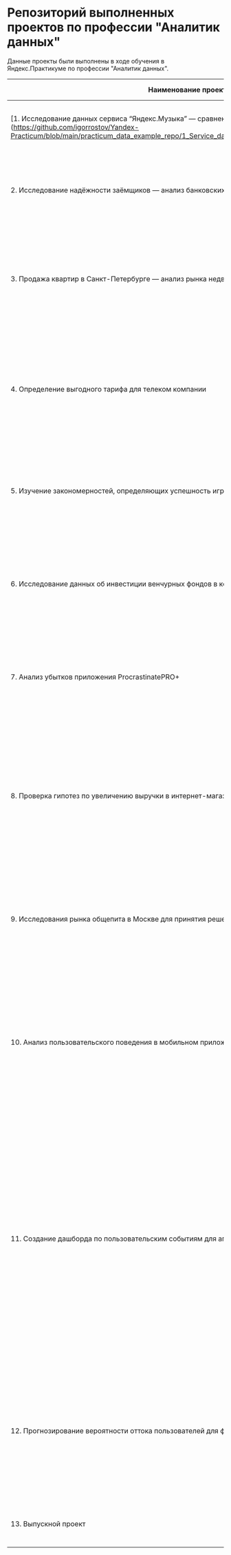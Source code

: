 # Репозиторий выполненных проектов по профессии "Аналитик данных"

Данные проекты были выполнены в ходе обучения в Яндекс.Практикуме по профессии "Аналитик данных".

| Наименование проекта                                                                         | Сферы деятельности                               | Описание                                                                                                                                                                                                                                                                                                                                                                                                                                        | Стек                                                                                                                                                                      |
|----------------------------------------------------------------------------------------------|--------------------------------------------------|-------------------------------------------------------------------------------------------------------------------------------------------------------------------------------------------------------------------------------------------------------------------------------------------------------------------------------------------------------------------------------------------------------------------------------------------------|---------------------------------------------------------------------------------------------------------------------------------------------------------------------------|
| [1. Исследование данных сервиса “Яндекс.Музыка” — сравнение пользователей двух городов] (https://github.com/igorrostov/Yandex-Practicum/blob/main/practicum_data_example_repo/1_Service_data_exploration/Yandex_music_project.ipynb)       | `Интернет-сервисы` `Стрриминговый сервис`        | На реальных данных Яндекс.Музыки проверим данные и сравним поведение пользователей двух столиц.                                                                                                                                                                                                                                                                                                                                                 | `Python` `Pandas`                                                                                                                                                         |
| 2. Исследование надёжности заёмщиков — анализ банковских данных                              | `Банковская сфера` `Кредитование`                | На основе данных кредитного отдела банка исследуем влияние семейного положения и количества детей на факт погашения кредита в срок.                                                                                                                                                                                                                                                                                                             | `Python` `Pandas` `предобработка данных`                                                                                                                                  |
| 3. Продажа квартир в Санкт-Петербурге — анализ рынка недвижимости                            | `Интернет-сервисы` `Площадки объявлений`         | На основе данных сервиса Яндекс.Недвижимость определена рыночная стоимость объктов недвижимости разного типа, типичные параметры квартир, в зависимости от удалённости от центра.                                                                                                                                                                                                                                                               | `Python` `Pandas` `Matplotlib` `исследовательский анализ` `визуализация данных` `предобработка данных`                                                                    |
| 4. Определение выгодного тарифа для телеком компании                                         | `Телеком`                                        | Проведен предварительный анализ использования тарифов на выборке клиентов, проанализировано поведение клиентов при использовании услуг оператора и рекомендованы оптимальные наборы услуг для пользователей.                                                                                                                                                                                                                                    | `Python` `Pandas` `Matplotlib` `Numpy` `Scipy` `описательная статистика` `проверка статистических гипотез`                                                                |
| 5. Изучение закономерностей, определяющих успешность игр                                     | `Gamedev` `Интернет-магазины`                    | Выявлены параметры, определяющие успешность игры в разных регионах мира. На основании чего, подготовлен отчёт магазину компьютерных игр для планирования рекламных компаний.                                                                                                                                                                                                                                                                    | `Python` `Pandas` `Matplotlib` `Numpy` `предобработка данных` `исследовательский анализ` `описательная статистика` `проверка статистических гипотез`                      |
| 6. Исследование данных об инвестиции венчурных фондов в компании-стартапы                    | `Стартапы` `Инвестиции`                          | Работа велась с базой данных, которая хранит информацию о венчурных фондах и инвестициях в компании-стартапы. База данных основана на датасете Startup Investments, опубликованном на платформе Kaggle.                                                                                                                                                                                                                                         | `SQL` `PostgreSQL`                                                                                                                                                        |
| 7. Анализ убытков приложения ProcrastinatePRO+                                               | `Интернет-сервисы` `Стартапы`                    | Проведён анализ данных от ProcrastinatePRO+.  Рассчитаны различные метрики, использован когортный анализ: LTV, CAC, Retention rate, DAU, WAU, MAU и т.д.                                                                                                                                                                                                                                                                                        | `Python` `Pandas` `Matplotlib` `Seaborn` `когортный анализ` `юнит-экономика` `продуктовые метрики`                                                                        |
| 8. Проверка гипотез по увеличению выручки в интернет-магазине — оценить результаты A/B теста | `Интернет-магазины`                              | Проведена приоритизация гипотез по фреймворкам ICE и RICE. Проведён анализ результатов А/В-теста. Построил графики метрик. Посчитал статистическую значимость конверсий. На основании анализа принято решение о нецелесообразности дальнейшего проведение теста.                                                                                                                                                                                | `Python` `Pandas` `Matplotlib` `SciPy` `A/B-тестирование` `проверка статистических гипотез`                                                                               |
| 9. Исследования рынка общепита в Москве для принятия решения об открытии нового заведения    | `Стартапы` `Бизнес` `Оффлайн`                    | Исследован вопрос - будет ли успешным и популярным на долгое время кафе, в котором гостей обслуживают роботы-официанты. По результатам анализа подготовлена презентация для инвесторов с рекомендациями.                                                                                                                                                                                                                                        | `Python` `Pandas` `Seaborn` `Plotly` `визуализация данных`                                                                                                                |
| 10. Анализ пользовательского поведения в мобильном приложении                                | `Стартапы` `Бизнес` `Интернет-сервисы`           | Изучены принципы событийной аналитики. Построил воронку продаж, исследовал путь пользователей до покупки. Проанализировал результаты А/В-теста введения новых шрифтов. Сравнил между собой две контрольные группы. Выявил, что новый шрифт значительно не влияет на поведение пользователей.                                                                                                                                                    | `Python` `Pandas` `Matplotlib` `Seaborn` `Plotly` `A/B-тестирование` `событийная аналитика` `продуктовые метрики` `проверка статистических гипотез` `визуализация данных` |
| 11. Создание дашборда по пользовательским событиям для агрегатора новостей                   | `Интернет-сервисы` `Площадки объявлений`         | Работу над проектом провел на удаленной машине в сервисе Yandex.Cloud. Установил PostgreSQL, развернул базу данных. Написал скрипт пайплана, который собирал данные за определённый временной период, настроил его автономную работу через crontab. Для визуализации собранных данных написал скрипт дашборда с несколькими фильтрами и запустил его на удалённой машине. По результатам работы подготовил презентацию с полученными графиками. | `Python` `SQLAlchemy` `PostgreSQL` `dash` `Tableau` `продуктовые метрики` `построение дашбордов`                                                                          |
| 12. Прогнозирование вероятности оттока пользователей для фитнес-центров                      | `Бизнес` `Оффлайн`                               | Спрогнозировал вероятность оттока (на уровне следующего месяца) для каждого клиента; сформировал типичные портреты пользователей: выделил наиболее яркие группы, охарактеризовал их основные свойства; проанализировал основные признаки, наиболее сильно влияющие на отток.                                                                                                                                                                    | `Python` `Pandas` `Matplotlib` `Seaborn` `классификация` `кластеризация`                                                                                                  |
| 13. Выпускной проект                                                                         | `Оффлайн` `Интернет-сервисы` `Интернет-магазины` | На основе всех полученных данных на курсе, выполнил буткемп-проект в ритейле.                                                                                                                                                                                                                                                                                                                                                                   |                                                                                                                                                                           |

